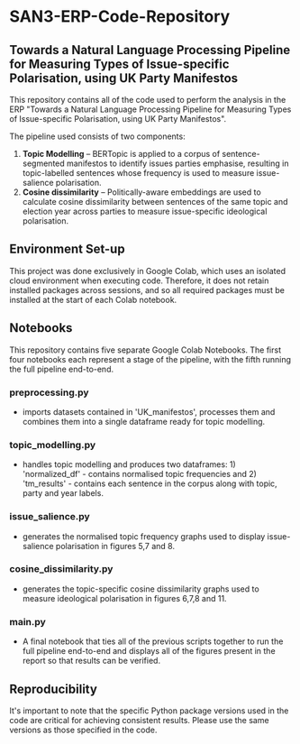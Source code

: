 # SAN3-ERP-Code-Repository

## Towards a Natural Language Processing Pipeline for Measuring Types of Issue-specific Polarisation, using UK Party Manifestos

This repository contains all of the code used to perform the analysis in the ERP "Towards a Natural Language Processing Pipeline for Measuring Types of Issue-specific Polarisation, using UK Party Manifestos". 

The pipeline used consists of two components:
1)	**Topic Modelling** – BERTopic is applied to a corpus of sentence-segmented manifestos to identify issues parties emphasise, resulting in topic-labelled sentences whose frequency is used to measure issue-salience polarisation.
2)	**Cosine dissimilarity** – Politically-aware embeddings are used to calculate cosine dissimilarity between sentences of the same topic and election year across parties to measure issue-specific ideological polarisation.

## Environment Set-up
This project was done exclusively in Google Colab, which uses an isolated cloud environment when executing code. Therefore, it does not retain installed packages across sessions, and so all required packages must be installed at the start of each Colab notebook.

## Notebooks
This repository contains five separate Google Colab Notebooks. The first four notebooks each represent a stage of the pipeline, with the fifth running the full pipeline end-to-end.

### preprocessing.py
- imports datasets contained in 'UK_manifestos', processes them and combines them into a single dataframe ready for topic modelling.

### topic_modelling.py
- handles topic modelling and produces two dataframes: 1) 'normalized_df' - contains normalised topic frequencies and 2) 'tm_results' - contains each sentence in the corpus along with topic, party and year labels.

### issue_salience.py
- generates the normalised topic frequency graphs used to display issue-salience polarisation in figures 5,7 and 8.

### cosine_dissimilarity.py
- generates the topic-specific cosine dissimilarity graphs used to measure ideological polarisation in figures 6,7,8 and 11.

### main.py
- A final notebook that ties all of the previous scripts together to run the full pipeline end-to-end and displays all of the figures present in the report so that results can be verified.


## Reproducibility
It's important to note that the specific Python package versions used in the code are critical for achieving consistent results. Please use the same versions as those specified in the code.


